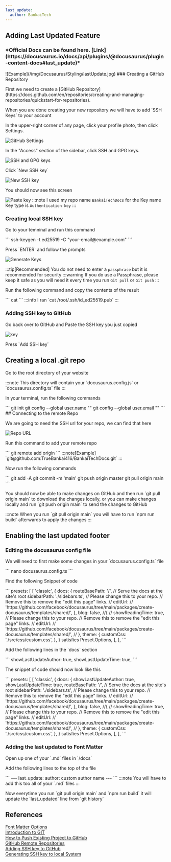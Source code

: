```yaml
---
last_update:
  author: BankaiTech
---
```

## Adding Last Updated Feature
<h3>*Official Docs can be found here. [Link](https://docusaurus.io/docs/api/plugins/@docusaurus/plugin-content-docs#last_update)*</h3>
![Example](/img/Docusaurus/Styling/lastUpdate.jpg)
### Creating a GitHub Repository
<p>First we need to create a [GitHub Repository](https://docs.github.com/en/repositories/creating-and-managing-repositories/quickstart-for-repositories).</p>
<p>When you are done creating your new repository we will have to add `SSH Keys` to your account</p>
<p>In the upper-right corner of any page, click your profile photo, then click Settings.</p>

![GitHub Settings](/img/Docusaurus/Styling/githubSettings.png)

<p>In the "Access" section of the sidebar, click SSH and GPG keys.</p>

![SSH and GPG keys](/img/Docusaurus/Styling/sshKeys.jpg)

<p>Click `New SSH key`</p>

![New SSH key](/img/Docusaurus/Styling/NewSSHkey.png)

<p>You should now see this screen</p>

![Paste key](/img/Docusaurus/Styling/addKey.jpg)
:::note
I used my repo name `BankaiTechDocs` for the Key name\
Key type is `Authentication key`
:::

### Creating local SSH key
<p>Go to your temninal and run this command</p>
```
ssh-keygen -t ed25519 -C "your-email@example.com"
```
<p>Press `ENTER` and follow the prompts</p>

![Generate Keys](/img/Docusaurus/Styling/generateKey.jpg)

:::tip[Recommended]
You do not need to enter a `passphrase` but it is recommended for security
:::warning
If you do use a Passphrase, please keep it safe as you will need it every time you run `Git pull` or `Git push`
:::

<p>Run the following command and copy the contents of the result</p>
```
cat <location of new ssh key>
```
:::info
I ran `cat /root/.ssh/id_ed25519.pub`
:::

### Adding SSH key to GitHub
<p>Go back over to GitHub and Paste the SSH key you just copied</p>

![key](/img/Docusaurus/Styling/key.jpg)

<p>Press `Add SSH key`</p>

## Creating a local .git repo
<p>Go to the root directory of your website</p>
:::note
This directory will contain your `docusaurus.config.js` or `docusaurus.config.ts` file
:::
<p>In your terminal, run the following commands</p>
```
git init
git config --global user.name "<USER_NAME>"
git config --global user.email "<USER_EMAIL>"
```
## Connecting to the remote Repo
<p>We are going to need the SSH url for your repo, we can find that here</p>

![Repo URL](/img/Docusaurus/Styling/sshUrl.jpg)

<p>Run this command to add your remote repo</p>
```
git remote add origin <SSh Repo URL>
```
:::note[Example]
`git@github.com:TrueBankai416/BankaiTechDocs.git`
:::

<p>Now run the following commands</p>
```
git add -A
git commit -m 'main'
git push  origin master
git pull origin main
```
<p>You should now be able to make changes on GitHub and then run `git pull origin main` to download the changes locally, or you can make changes locally and run `git push origin main` to send the changes to GitHub</p>
:::note
When you run `git pull origin main` you will have to run `npm run build` afterwards to apply the changes
:::

## Enabling the last updated footer
### Editing the docusaurus config file
<p>We will need to first make some changes in your `docusaurus.config.ts` file</p>
```
nano docusaurus.config.ts
```
<p>Find the following Snippet of code</p>
```
  presets: [
    [
      'classic',
      {
        docs: {
          routeBasePath: '/', // Serve the docs at the site's root
          sidebarPath: './sidebars.ts',
          // Please change this to your repo.
          // Remove this to remove the "edit this page" links.
        //  editUrl:
        //    'https://github.com/facebook/docusaurus/tree/main/packages/create-docusaurus/templates/shared/',
        },
        blog: false, //{
      //    showReadingTime: true,
          // Please change this to your repo.
          // Remove this to remove the "edit this page" links.
        //  editUrl:
        //    'https://github.com/facebook/docusaurus/tree/main/packages/create-docusaurus/templates/shared/',
       // },
        theme: {
          customCss: './src/css/custom.css',
        },
      } satisfies Preset.Options,
    ],
  ],
```
<p>Add the following lines in the `docs` section</p>
```
          showLastUpdateAuthor: true,
          showLastUpdateTime: true,
```
<p>The snippet of code should now look like this</p>
```
  presets: [
    [
      'classic',
      {
        docs: {
          showLastUpdateAuthor: true,
          showLastUpdateTime: true,
          routeBasePath: '/', // Serve the docs at the site's root
          sidebarPath: './sidebars.ts',
          // Please change this to your repo.
          // Remove this to remove the "edit this page" links.
        //  editUrl:
        //    'https://github.com/facebook/docusaurus/tree/main/packages/create-docusaurus/templates/shared/',
        },
        blog: false, //{
      //    showReadingTime: true,
          // Please change this to your repo.
          // Remove this to remove the "edit this page" links.
        //  editUrl:
        //    'https://github.com/facebook/docusaurus/tree/main/packages/create-docusaurus/templates/shared/',
       // },
        theme: {
          customCss: './src/css/custom.css',
        },
      } satisfies Preset.Options,
    ],
  ],
```

### Adding the last updated to Font Matter
<p>Open up one of your `.md` files in `/docs`</p>
<p>Add the following lines to the top of the file</p>
```
---
last_update:
  author: custom author name
---
```
:::note
You will have to add this too all of your `.md` files
:::
<p>Now everytime you run `git pull origin main` and `npm run build` it will update the `last_updated` line from `git history`</p>

## References
[Font Matter Options](https://docusaurus.io/docs/api/plugins/@docusaurus/plugin-content-docs#markdown-front-matter)\
[Introduction to GIT](https://learn.microsoft.com/en-us/training/modules/intro-to-git/2-exercise-configure-git)\
[How to Push Existing Project to GitHub](https://www.digitalocean.com/community/tutorials/how-to-push-an-existing-project-to-github)\
[GitHub Remote Repositories](https://docs.github.com/en/get-started/getting-started-with-git/about-remote-repositories)\
[Adding SSH key to GitHub](https://docs.github.com/en/authentication/connecting-to-github-with-ssh/adding-a-new-ssh-key-to-your-github-account)\
[Generating SSH key to local System](https://docs.github.com/en/authentication/connecting-to-github-with-ssh/generating-a-new-ssh-key-and-adding-it-to-the-ssh-agent)
